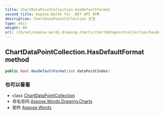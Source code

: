 ```yaml
---
title: ChartDataPointCollection.HasDefaultFormat
second_title: Aspose.Words for .NET API 参考
description: ChartDataPointCollection 方法. 
type: docs
weight: 60
url: /zh/net/aspose.words.drawing.charts/chartdatapointcollection/hasdefaultformat/
---
```

## ChartDataPointCollection.HasDefaultFormat method

```csharp
public bool HasDefaultFormat(int dataPointIndex)
```

### 也可以看看

* class [ChartDataPointCollection](../)
* 命名空间 [Aspose.Words.Drawing.Charts](../../chartdatapointcollection/)
* 部件 [Aspose.Words](../../../)


